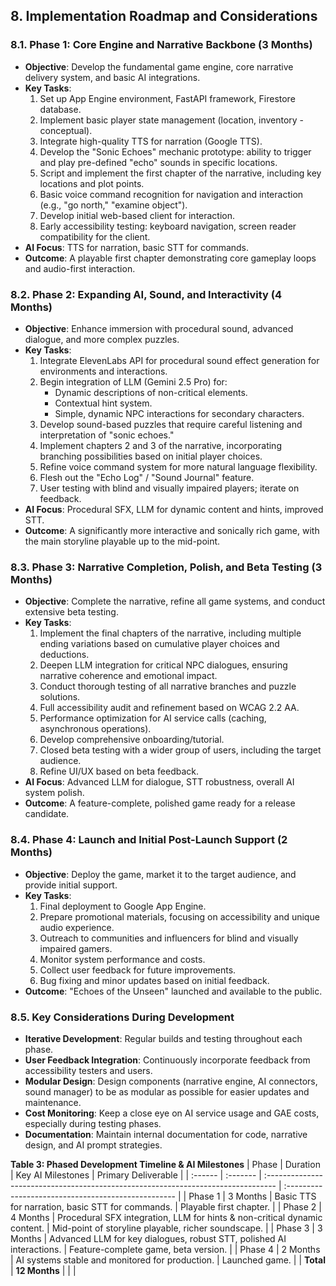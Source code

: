 ## 8. Implementation Roadmap and Considerations
### 8.1. Phase 1: Core Engine and Narrative Backbone (3 Months)
*   **Objective**: Develop the fundamental game engine, core narrative delivery system, and basic AI integrations.
*   **Key Tasks**:
    1.  Set up App Engine environment, FastAPI framework, Firestore database.
    2.  Implement basic player state management (location, inventory - conceptual).
    3.  Integrate high-quality TTS for narration (Google TTS).
    4.  Develop the "Sonic Echoes" mechanic prototype: ability to trigger and play pre-defined "echo" sounds in specific locations.
    5.  Script and implement the first chapter of the narrative, including key locations and plot points.
    6.  Basic voice command recognition for navigation and interaction (e.g., "go north," "examine object").
    7.  Develop initial web-based client for interaction.
    8.  Early accessibility testing: keyboard navigation, screen reader compatibility for the client.
*   **AI Focus**: TTS for narration, basic STT for commands.
*   **Outcome**: A playable first chapter demonstrating core gameplay loops and audio-first interaction.

### 8.2. Phase 2: Expanding AI, Sound, and Interactivity (4 Months)
*   **Objective**: Enhance immersion with procedural sound, advanced dialogue, and more complex puzzles.
*   **Key Tasks**:
    1.  Integrate ElevenLabs API for procedural sound effect generation for environments and interactions.
    2.  Begin integration of LLM (Gemini 2.5 Pro) for:
        *   Dynamic descriptions of non-critical elements.
        *   Contextual hint system.
        *   Simple, dynamic NPC interactions for secondary characters.
    3.  Develop sound-based puzzles that require careful listening and interpretation of "sonic echoes."
    4.  Implement chapters 2 and 3 of the narrative, incorporating branching possibilities based on initial player choices.
    5.  Refine voice command system for more natural language flexibility.
    6.  Flesh out the "Echo Log" / "Sound Journal" feature.
    7.  User testing with blind and visually impaired players; iterate on feedback.
*   **AI Focus**: Procedural SFX, LLM for dynamic content and hints, improved STT.
*   **Outcome**: A significantly more interactive and sonically rich game, with the main storyline playable up to the mid-point.

### 8.3. Phase 3: Narrative Completion, Polish, and Beta Testing (3 Months)
*   **Objective**: Complete the narrative, refine all game systems, and conduct extensive beta testing.
*   **Key Tasks**:
    1.  Implement the final chapters of the narrative, including multiple ending variations based on cumulative player choices and deductions.
    2.  Deepen LLM integration for critical NPC dialogues, ensuring narrative coherence and emotional impact.
    3.  Conduct thorough testing of all narrative branches and puzzle solutions.
    4.  Full accessibility audit and refinement based on WCAG 2.2 AA.
    5.  Performance optimization for AI service calls (caching, asynchronous operations).
    6.  Develop comprehensive onboarding/tutorial.
    7.  Closed beta testing with a wider group of users, including the target audience.
    8.  Refine UI/UX based on beta feedback.
*   **AI Focus**: Advanced LLM for dialogue, STT robustness, overall AI system polish.
*   **Outcome**: A feature-complete, polished game ready for a release candidate.

### 8.4. Phase 4: Launch and Initial Post-Launch Support (2 Months)
*   **Objective**: Deploy the game, market it to the target audience, and provide initial support.
*   **Key Tasks**:
    1.  Final deployment to Google App Engine.
    2.  Prepare promotional materials, focusing on accessibility and unique audio experience.
    3.  Outreach to communities and influencers for blind and visually impaired gamers.
    4.  Monitor system performance and costs.
    5.  Collect user feedback for future improvements.
    6.  Bug fixing and minor updates based on initial feedback.
*   **Outcome**: "Echoes of the Unseen" launched and available to the public.

### 8.5. Key Considerations During Development
*   **Iterative Development**: Regular builds and testing throughout each phase.
*   **User Feedback Integration**: Continuously incorporate feedback from accessibility testers and users.
*   **Modular Design**: Design components (narrative engine, AI connectors, sound manager) to be as modular as possible for easier updates and maintenance.
*   **Cost Monitoring**: Keep a close eye on AI service usage and GAE costs, especially during testing phases.
*   **Documentation**: Maintain internal documentation for code, narrative design, and AI prompt strategies.

**Table 3: Phased Development Timeline & AI Milestones**
| Phase   | Duration | Key AI Milestones                                                                 | Primary Deliverable                                 |
| :------ | :------- | :-------------------------------------------------------------------------------- | :-------------------------------------------------- |
| Phase 1 | 3 Months | Basic TTS for narration, basic STT for commands.                                | Playable first chapter.                             |
| Phase 2 | 4 Months | Procedural SFX integration, LLM for hints & non-critical dynamic content.         | Mid-point of storyline playable, richer soundscape. |
| Phase 3 | 3 Months | Advanced LLM for key dialogues, robust STT, polished AI interactions.             | Feature-complete game, beta version.                |
| Phase 4 | 2 Months | AI systems stable and monitored for production.                                   | Launched game.                                      |
| **Total** | **12 Months** |                                                                                   |                                                     |
